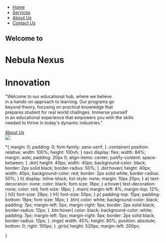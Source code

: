 <!DOCTYPE html>
<html lang="en">
<html>
<head>
	<meta charset="utf-8">
	<meta name="viewport" content="width=device-width, initial-scale1.0">
	<title>Nebula Nexus</title>
	<link rel="stylesheet" type="text/css" href="NebulaNexusCSS.css">
</head>
<body>
	<div class="Container">
		<nav>
			<div class="dot"></div>
			<ul>
				<li><a href="#Home">Home</a></li>
				<li><a href="#Services">Services</a></li>
				<li><a href="#AboutUs">About Us</a></li>
				<li><a href="#ContactUs">Contact Us</a></li>
			</ul>
		</nav>
		<div class="main">
			<h2>Welcome to</h2>
			<h1>Nebula Nexus </h1>
			<h1 class="spc">Innovation</h1>
			<p>"Welcome to our educational hub, where we believe<br>in a hands-on approach to learning. Our programs go<br>
				beyond theory, focusing on practical knowledge that<br>prepares student for real world challnges. Immerse yourself<br>in an educational experience that empowers you with the skills<br>needed to thrive in today's dynamic industries."</p>
			<a class="btn" href="#AboutUs">About Us</a>
		</div>
		<div class="imge">
			<img class="girls" src="C:\Users\Nilesh\Pictures\Nebula\student image.jpg">
		</div>
	</div>
</body>
</html>


*{
	margin: 0;
	padding: 0;
	font-family: sans-serif;
}
.container{
	position: relative;
	width: 100%;
	height: 100vh;
}
nav{
	display: flex;
	width: 84%;
	margin: auto;
	padding: 20px 0;
	align-items: center;
	justify-content: space-between;	
}
.dot{
	height: 40px;
	width: 40px;
	background-color: black;
	border: 2px solid black;
	border-radius: 50%;
}
.dot:hover{
	height: 40px;
	width: 40px;
	background-color: red;
	border: 2px solid white;
	border-radius: 50%;
}
li{
	display: inline-block;
	list-style: none;
	margin: 10px 20px;
}
a{
	text-decoration: none;
	color: black;
	font-size: 18px;
}
a:hover{
	text-decoration: none;
	color: red;
	font-size: 18px;
}
.main{
	margin-left: 8%;
	margin-top: 12%;
}
h2{
	font-size: 28px;
}
h1{
	font-size: 50px;
}
p{
	padding-top: 15px;
	padding-bottom: 18px;
	font-size: 18px;
}
.btn{
	color: white;
	background-color: black;
	padding: 7px;
	margin-left: 5px;
	margin-right: 5px;
	border: 2px solid black;
	border-radius: 12px;
}
.btn:hover{
	color: black;
	background-color: white;
	padding: 7px;
	margin-left: 5px;
	margin-right: 5px;
	border: 2px solid black;
	border-radius: 12px;
}
.imge{
	width: 45%;
	height: 80%;
	position: absolute;
	bottom: 0;
	right: 100px;
}
.girls{
	height: 520px;
	margin-left: 200px;

}





